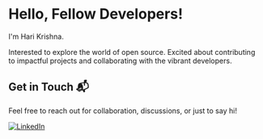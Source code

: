 # Hello, Fellow Developers! 

I'm Hari Krishna.

Interested to explore the world of open source. Excited about contributing to impactful projects and collaborating with the vibrant developers.

## Get in Touch 📬
Feel free to reach out for collaboration, discussions, or just to say hi!

[![LinkedIn](https://img.shields.io/badge/LinkedIn-Connect-blue)](https://in.linkedin.com/in/hari-krishna-r-86659b249)

